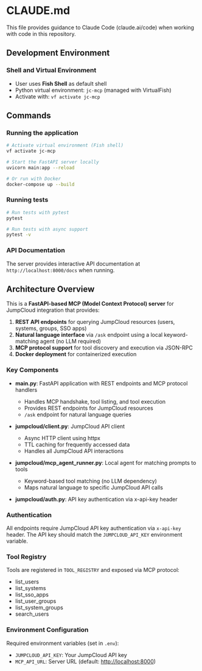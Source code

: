 # CLAUDE.md

This file provides guidance to Claude Code (claude.ai/code) when working with code in this repository.

## Development Environment

### Shell and Virtual Environment

- User uses **Fish Shell** as default shell
- Python virtual environment: `jc-mcp` (managed with VirtualFish)
- Activate with: `vf activate jc-mcp`

## Commands

### Running the application

```bash
# Activate virtual environment (Fish shell)
vf activate jc-mcp

# Start the FastAPI server locally
uvicorn main:app --reload

# Or run with Docker
docker-compose up --build
```

### Running tests

```bash
# Run tests with pytest
pytest

# Run tests with async support
pytest -v
```

### API Documentation

The server provides interactive API documentation at `http://localhost:8000/docs` when running.

## Architecture Overview

This is a **FastAPI-based MCP (Model Context Protocol) server** for JumpCloud integration that provides:

1. **REST API endpoints** for querying JumpCloud resources (users, systems, groups, SSO apps)
2. **Natural language interface** via `/ask` endpoint using a local keyword-matching agent (no LLM required)
3. **MCP protocol support** for tool discovery and execution via JSON-RPC
4. **Docker deployment** for containerized execution

### Key Components

- **main.py**: FastAPI application with REST endpoints and MCP protocol handlers
  - Handles MCP handshake, tool listing, and tool execution
  - Provides REST endpoints for JumpCloud resources
  - `/ask` endpoint for natural language queries

- **jumpcloud/client.py**: JumpCloud API client
  - Async HTTP client using httpx
  - TTL caching for frequently accessed data
  - Handles all JumpCloud API interactions

- **jumpcloud/mcp_agent_runner.py**: Local agent for matching prompts to tools
  - Keyword-based tool matching (no LLM dependency)
  - Maps natural language to specific JumpCloud API calls

- **jumpcloud/auth.py**: API key authentication via x-api-key header

### Authentication

All endpoints require JumpCloud API key authentication via `x-api-key` header. The API key should match the `JUMPCLOUD_API_KEY` environment variable.

### Tool Registry

Tools are registered in `TOOL_REGISTRY` and exposed via MCP protocol:

- list_users
- list_systems
- list_sso_apps
- list_user_groups
- list_system_groups
- search_users

### Environment Configuration

Required environment variables (set in `.env`):

- `JUMPCLOUD_API_KEY`: Your JumpCloud API key
- `MCP_API_URL`: Server URL (default: <http://localhost:8000>)
